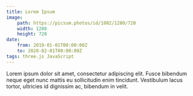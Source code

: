 ```yaml
---
title: Lorem Ipsum
image:
    path: https://picsum.photos/id/1002/1280/720
    width: 1280
    height: 720
date:
    from: 2019-01-01T00:00:00Z
    to: 2020-02-01T00:00:00Z
tags: three.js JavaScript
---
```


Lorem ipsum dolor sit amet, consectetur adipiscing elit. Fusce bibendum neque eget nunc mattis eu sollicitudin enim tincidunt. Vestibulum lacus tortor, ultricies id dignissim ac, bibendum in velit.
